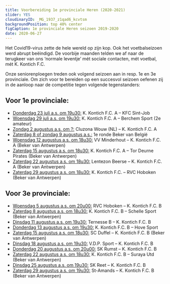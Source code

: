 ```yaml
---
title: Voorbereiding 1e provinciale Heren (2020-2021)
slider: YES 
cloudinaryID: _MG_1937_z1qad6_kcvtsm
backgroundPosition: top 40% center
figCaption: 1e provinciale Heren seizoen 2019-2020
date: 2020-06-27
---
```

<p>Het Covid19-virus zette de hele wereld op zijn kop. Ook het voetbalseizoen werd abrupt beëindigd. De voorbije maanden telden we af naar de terugkeer van ons ‘normale leventje’ mét sociale contacten, mét voetbal, mét K. Kontich F.C.</p>

<p>Onze seniorenploegen treden ook volgend seizoen aan in resp. 1e en 3e provinciale. Om zich voor te bereiden op een succesvol seizoen oefenen zij in de aanloop naar de competitie tegen volgende tegenstanders:</p>

<h2>Voor 1e provinciale:</h2>
<ul>
    <li><u>Donderdag 23 juli a.s. om 19u30:</u> K. Kontich F.C. A – KFC Sint-Job</li>
    <li><u>Woensdag 29 juli a.s. om 19u30:</u> K. Kontich F.C. A – Berchem Sport (2e amateur)</li>
    <li><u>Zondag 2 augustus a.s. om ?:</u> Cluzona Wouw (NL) – K. Kontich F.C. A</li>
    <li><u>Zaterdag 8 of zondag 9 augustus a.s.:</u> 1e ronde Beker van België</li>
    <li><u>Woensdag 12 augustus a.s. om 18u30:</u> VV Minderhout – K. Kontich F.C. A (Beker van Antwerpen)</li>
    <li><u>Zaterdag 15 augustus a.s. om 18u30:</u> K. Kontich F.C. A – Tor Deurne Pirates (Beker van Antwerpen)</li>
    <li><u>Zaterdag 22 augustus a.s. om 18u30:</u> Lentezon Beerse – K. Kontich F.C. A (Beker van Antwerpen)</li>
    <li><u>Zaterdag 29 augustus a.s. om 18u30:</u> K. Kontich F.C. – RVC Hoboken (Beker van Antwerpen)</li>
</ul>

<h2>Voor 3e provinciale:</h2>
<ul>
    <li><u>Woensdag 5 augustus a.s. om 20u00:</u> RVC Hoboken – K. Kontich F.C. B</li></li>
    <li><u>Zaterdag 8 augustus a.s. om 18u30:</u> K. Kontich F.C. B – Schelle Sport (Beker van Antwerpen)</li>
    <li><u>Dinsdag 11 augustus a.s. om 19u30:</u> Ternesse B – K. Kontich F.C. B</li>
    <li><u>Donderdag 13 augustus a.s. om 19u30:</u> K. Kontich F.C. B – Hove Sport</li>
    <li><u>Zaterdag 15 augustus a.s. om 18u30:</u> SC Duffel – K. Kontich F.C. B (Beker van Antwerpen)</li>
    <li><u>Dinsdag 18 augustus a.s. om 19u30:</u> V.D.P. Sport – K. Kontich F.C. B</li>
    <li><u>Donderdag 20 augustus a.s. om 20u00:</u> SK Rumst – K. Kontich F.C. B</li>
    <li><u>Zaterdag 22 augustus a.s. om 18u30:</u> K. Kontich F.C. B – Suraya Utd (Beker van Antwerpen)</li>
    <li><u>Dinsdag 25 augustus a.s. om 19u30:</u> SK Reet – K. Kontich F.C. B</li>
    <li><u>Zaterdag 29 augustus a.s. om 19u30:</u> St-Amands – K. Kontich F.C. B (Beker van Antwerpen)</li>
</ul>

